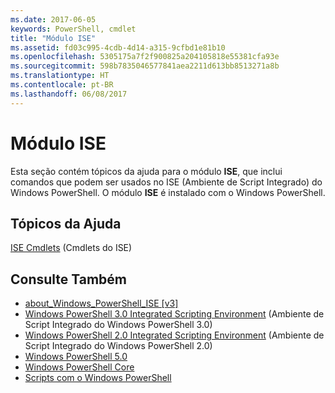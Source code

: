 ```yaml
---
ms.date: 2017-06-05
keywords: PowerShell, cmdlet
title: "Módulo ISE"
ms.assetid: fd03c995-4cdb-4d14-a315-9cfbd1e81b10
ms.openlocfilehash: 5305175a7f2f900825a204105818e55381cfa93e
ms.sourcegitcommit: 598b7835046577841aea2211d613bb8513271a8b
ms.translationtype: HT
ms.contentlocale: pt-BR
ms.lasthandoff: 06/08/2017
---
```

# <a name="ise-module"></a>Módulo ISE
Esta seção contém tópicos da ajuda para o módulo **ISE**, que inclui comandos que podem ser usados no ISE (Ambiente de Script Integrado) do Windows PowerShell. O módulo **ISE** é instalado com o Windows PowerShell.

## <a name="help-topics"></a>Tópicos da Ajuda
[ISE Cmdlets](http://go.microsoft.com/fwlink/?LinkID=254686) (Cmdlets do ISE)

## <a name="see-also"></a>Consulte Também
- [about_Windows_PowerShell_ISE [v3]](https://technet.microsoft.com/en-us/library/dfa54d47-60c6-4fff-8197-c747e8d411bb)
- [Windows PowerShell 3.0 Integrated Scripting Environment](http://go.microsoft.com/fwlink/?LinkId=254681) (Ambiente de Script Integrado do Windows PowerShell 3.0)
- [Windows PowerShell 2.0 Integrated Scripting Environment](http://go.microsoft.com/fwlink/?LinkID=238569) (Ambiente de Script Integrado do Windows PowerShell 2.0)
- [Windows PowerShell 5.0](../core-modules/Windows-PowerShell-5.0.md)
- [Windows PowerShell Core](https://technet.microsoft.com/en-us/library/4b75f1e4-f327-48f3-92ab-bf5435094d41)
- [Scripts com o Windows PowerShell](../../getting-started/fundamental/Scripting-with-Windows-PowerShell.md)

